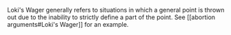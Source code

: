 Loki's Wager generally refers to situations in which a general point is thrown out due to the inability to strictly define a part of the point. See [[abortion arguments#Loki's Wager]] for an example.